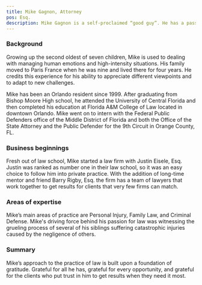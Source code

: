 ```yaml
---
title: Mike Gagnon, Attorney
pos: Esq.
description: Mike Gagnon is a self-proclaimed “good guy”. He has a passion for justice and cares even more about people. Litigation is not for everyone, and probably not for him, but his ability to deal with nonsense and his love for arguing tough issues head-on has produced great results. Gratitude is a way of life for Mike.
---
```

### Background ###

Growing up the second oldest of seven children, Mike is used to dealing with managing human emotions and high-intensity situations. His family moved to Paris France when he was nine and lived there for four years. He credits this experience for his ability to appreciate different viewpoints and to adapt to new challenges.

Mike has been an Orlando resident since 1999. After graduating from Bishop Moore High school, he attended the University of Central Florida and then completed his education at Florida A&M College of Law located in downtown Orlando. Mike went on to intern with the Federal Public Defenders office of the Middle District of Florida and both the Office of the State Attorney and the Public Defender for the 9th Circuit in Orange County, FL.

### Business beginnings ###

Fresh out of law school, Mike started a law firm with Justin Eisele, Esq. Justin was ranked as number one in their law school, so it was an easy choice to follow him into private practice. With the addition of long-time mentor and friend Barry Rigby, Esq. the firm has a team of lawyers that work together to get results for clients that very few firms can match.

### Areas of expertise ###

Mike’s main areas of practice are Personal Injury, Family Law, and Criminal Defense. Mike's driving force behind his passion for law was witnessing the grueling process of several of his siblings suffering catastrophic injuries caused by the negligence of others.

### Summary ###

Mike’s approach to the practice of law is built upon a foundation of gratitude. Grateful for all he has, grateful for every opportunity, and grateful for the clients who put trust in him to get results when they need it most.
